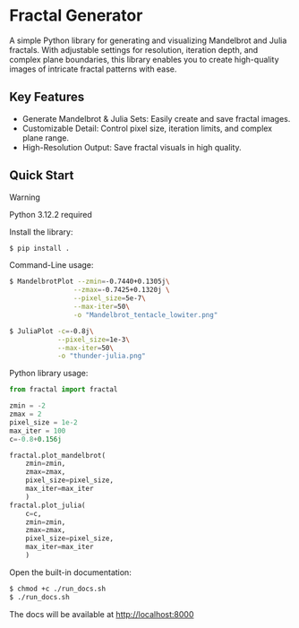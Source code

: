 # Fractal Generator

A simple Python library for generating and visualizing Mandelbrot and Julia fractals. With adjustable settings for resolution, iteration depth, and complex plane boundaries, this library enables you to create high-quality images of intricate fractal patterns with ease.

## Key Features
- Generate Mandelbrot & Julia Sets: Easily create and save fractal images.
- Customizable Detail: Control pixel size, iteration limits, and complex plane range.
- High-Resolution Output: Save fractal visuals in high quality.

## Quick Start

> [!WARNING]
> Python 3.12.2 required

Install the library:
```bash
$ pip install .
```

Command-Line usage:
```bash
$ MandelbrotPlot --zmin=-0.7440+0.1305j\
                --zmax=-0.7425+0.1320j \
                --pixel_size=5e-7\
                --max-iter=50\
                -o "Mandelbrot_tentacle_lowiter.png" 
```
```bash
$ JuliaPlot -c=-0.8j\
            --pixel_size=1e-3\
            --max-iter=50\
            -o "thunder-julia.png" 
```

Python library usage:
```py
from fractal import fractal

zmin = -2
zmax = 2
pixel_size = 1e-2
max_iter = 100
c=-0.8+0.156j

fractal.plot_mandelbrot(
    zmin=zmin, 
    zmax=zmax, 
    pixel_size=pixel_size, 
    max_iter=max_iter
    )
fractal.plot_julia(
    c=c, 
    zmin=zmin, 
    zmax=zmax, 
    pixel_size=pixel_size, 
    max_iter=max_iter
    )

``` 
Open the built-in documentation:
```bash
$ chmod +c ./run_docs.sh
$ ./run_docs.sh
```
The docs will be available at [http://localhost:8000](http://localhost:8000)